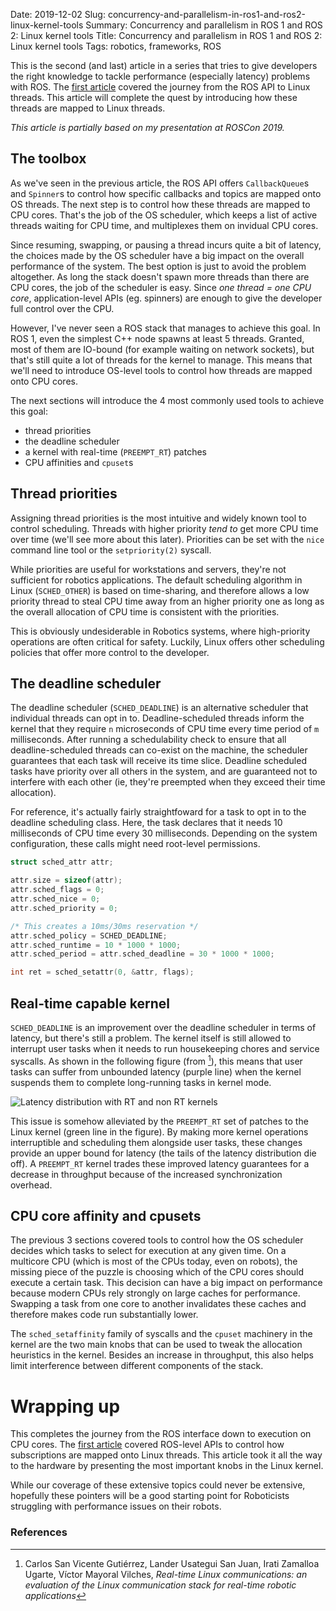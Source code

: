 Date: 2019-12-02
Slug: concurrency-and-parallelism-in-ros1-and-ros2-linux-kernel-tools
Summary: Concurrency and parallelism in ROS 1 and ROS 2: Linux kernel tools
Title: Concurrency and parallelism in ROS 1 and ROS 2: Linux kernel tools
Tags: robotics, frameworks, ROS

This is the second (and last) article in a series that tries to give developers
the right knowledge to tackle performance (especially latency) problems with
ROS. The [first
article]({filename}/blog/2019/2019-11-27-concurrency-and-parallelism-in-ros1-and-ros2-part1/2019-11-27-concurrency-and-parallelism-in-ros1-and-ros2.md)
covered the journey from the ROS API to Linux threads. This article will
complete the quest by introducing how these threads are mapped to Linux threads.

*This article is partially based on my presentation at ROSCon 2019.*

## The toolbox

As we've seen in the previous article, the ROS API offers `CallbackQueue`s and
`Spinner`s to control how specific callbacks and topics are mapped onto OS
threads. The next step is to control how these threads are mapped to CPU cores.
That's the job of the OS scheduler, which keeps a list of active threads
waiting for CPU time, and multiplexes them on invidual CPU cores.

Since resuming, swapping, or pausing a thread incurs quite a bit of latency,
the choices made by the OS scheduler have a big impact on the overall
performance of the system. The best option is just to avoid the problem
altogether. As long the stack doesn't spawn more threads than there are CPU
cores, the job of the scheduler is easy. Since _one thread = one CPU core_,
application-level APIs (eg. spinners) are enough to give the developer full
control over the CPU.

However, I've never seen a ROS stack that manages to achieve this goal. In ROS
1, even the simplest C++ node spawns at least 5 threads. Granted, most of them
are IO-bound (for example waiting on network sockets), but that's still quite a
lot of threads for the kernel to manage. This means that we'll need to introduce
OS-level tools to control how threads are mapped onto CPU cores.

The next sections will introduce the 4 most commonly used tools to achieve this
goal:

- thread priorities
- the deadline scheduler
- a kernel with real-time (`PREEMPT_RT`) patches
- CPU affinities and `cpuset`s

## Thread priorities

Assigning thread priorities is the most intuitive and widely known tool to
control scheduling. Threads with higher priority _tend to_ get more CPU time
over time (we'll see more about this later). Priorities can be set with the
`nice` command line tool or the `setpriority(2)` syscall.

While priorities are useful for workstations and servers, they're not sufficient
for robotics applications. The default scheduling algorithm in Linux
(`SCHED_OTHER`) is based on time-sharing, and therefore allows a low
priority thread to steal CPU time away from an higher priority one as long
as the overall allocation of CPU time is consistent with the priorities.

This is obviously undesiderable in Robotics systems, where high-priority
operations are often critical for safety. Luckily, Linux offers other scheduling
policies that offer more control to the developer.

## The deadline scheduler

The deadline scheduler (`SCHED_DEADLINE`) is an alternative scheduler that
individual threads can opt in to. Deadline-scheduled threads inform the kernel
that they require `n` microseconds of CPU time every time period of `m`
milliseconds. After running a schedulability check to ensure that all
deadline-scheduled threads can co-exist on the machine, the scheduler
guarantees that each task will receive its time slice. Deadline scheduled tasks
have priority over all others in the system, and are guaranteed not to
interfere with each other (ie, they're preempted when they exceed their time
allocation).

For reference, it's actually fairly straightfoward for a task to opt in to the
deadline scheduling class. Here, the task declares that it needs 10
milliseconds of CPU time every 30 milliseconds. Depending on the system
configuration, these calls might need root-level permissions.

```cpp
struct sched_attr attr;

attr.size = sizeof(attr);
attr.sched_flags = 0;
attr.sched_nice = 0;
attr.sched_priority = 0;

/* This creates a 10ms/30ms reservation */
attr.sched_policy = SCHED_DEADLINE;
attr.sched_runtime = 10 * 1000 * 1000;
attr.sched_period = attr.sched_deadline = 30 * 1000 * 1000;

int ret = sched_setattr(0, &attr, flags);
```

## Real-time capable kernel

`SCHED_DEADLINE` is an improvement over the deadline scheduler in terms of
latency, but there's still a problem. The kernel itself is still allowed to
interrupt user tasks when it needs to run housekeeping chores and service
syscalls. As shown in the following figure (from [^1]), this means that user
tasks can suffer from unbounded latency (purple line) when the kernel suspends
them to complete long-running tasks in kernel mode.

![Latency distribution with RT and non RT kernels]({attach}rt-kernel.png)

This issue is somehow alleviated by the `PREEMPT_RT` set of patches to the Linux
kernel (green line in the figure). By making more kernel operations
interruptible and scheduling them alongside user tasks, these changes provide an
upper bound for latency (the tails of the latency distribution die off). A
`PREEMPT_RT` kernel trades these improved latency guarantees for a decrease in
throughput because of the increased synchronization overhead.

## CPU core affinity and cpusets

The previous 3 sections covered tools to control how the OS scheduler decides
which tasks to select for execution at any given time. On a multicore CPU (which
is most of the CPUs today, even on robots), the missing piece of the puzzle is
choosing which of the CPU cores should execute a certain task. This decision can
have a big impact on performance because modern CPUs rely strongly on large
caches for performance. Swapping a task from one core to another invalidates
these caches and therefore makes code run substantially lower.

The `sched_setaffinity` family of syscalls and the `cpuset` machinery in the
kernel are the two main knobs that can be used to tweak the allocation
heuristics in the kernel. Besides an increase in throughput, this also helps
limit interference between different components of the stack.

# Wrapping up

This completes the journey from the ROS interface down to execution on CPU
cores. The [first
article]({filename}/blog/2019/2019-11-27-concurrency-and-parallelism-in-ros1-and-ros2-part1/2019-11-27-concurrency-and-parallelism-in-ros1-and-ros2.md)
covered ROS-level APIs to control how subscriptions are mapped onto Linux
threads. This article took it all the way to the hardware by presenting the most
important knobs in the Linux kernel.

While our coverage of these extensive topics could never be extensive, hopefully
these pointers will be a good starting point for Roboticists struggling with
performance issues on their robots.

### References

[^1]: Carlos San Vicente Gutiérrez, Lander Usategui San Juan, Irati Zamalloa
  Ugarte, Víctor Mayoral Vilches, *Real-time Linux communications: an evaluation
  of the Linux communication stack for real-time robotic applications*
